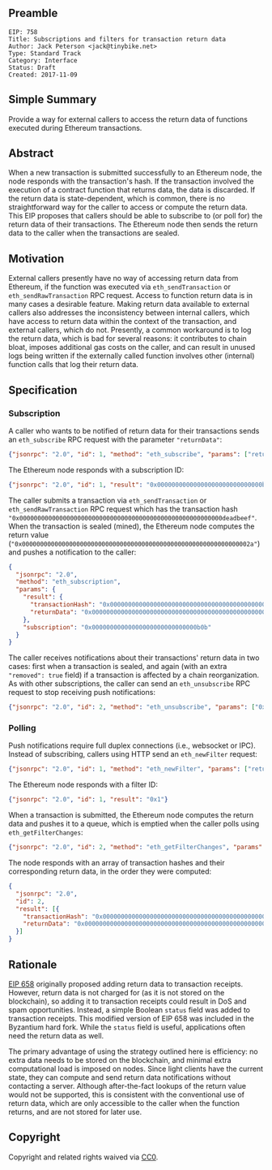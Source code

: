 ## Preamble

    EIP: 758
    Title: Subscriptions and filters for transaction return data
    Author: Jack Peterson <jack@tinybike.net>
    Type: Standard Track
    Category: Interface
    Status: Draft
    Created: 2017-11-09


## Simple Summary
Provide a way for external callers to access the return data of functions executed during Ethereum transactions.

## Abstract
When a new transaction is submitted successfully to an Ethereum node, the node responds with the transaction's hash.  If the transaction involved the execution of a contract function that returns data, the data is discarded.  If the return data is state-dependent, which is common, there is no straightforward way for the caller to access or compute the return data.  This EIP proposes that callers should be able to subscribe to (or poll for) the return data of their transactions.  The Ethereum node then sends the return data to the caller when the transactions are sealed.

## Motivation
External callers presently have no way of accessing return data from Ethereum, if the function was executed via `eth_sendTransaction` or `eth_sendRawTransaction` RPC request.  Access to function return data is in many cases a desirable feature.  Making return data available to external callers also addresses the inconsistency between internal callers, which have access to return data within the context of the transaction, and external callers, which do not.  Presently, a common workaround is to log the return data, which is bad for several reasons: it contributes to chain bloat, imposes additional gas costs on the caller, and can result in unused logs being written if the externally called function involves other (internal) function calls that log their return data.

## Specification

### Subscription
A caller who wants to be notified of return data for their transactions sends an `eth_subscribe` RPC request with the parameter `"returnData"`:

```json
{"jsonrpc": "2.0", "id": 1, "method": "eth_subscribe", "params": ["returnData"]}
```

The Ethereum node responds with a subscription ID:

```json
{"jsonrpc": "2.0", "id": 1, "result": "0x00000000000000000000000000000b0b"}
```

The caller submits a transaction via `eth_sendTransaction` or `eth_sendRawTransaction` RPC request which has the transaction hash `"0x00000000000000000000000000000000000000000000000000000000deadbeef"`.  When the transaction is sealed (mined), the Ethereum node computes the return value (`"0x000000000000000000000000000000000000000000000000000000000000002a"`) and pushes a notification to the caller:

```json
{
  "jsonrpc": "2.0",
  "method": "eth_subscription",
  "params": {
    "result": {
      "transactionHash": "0x00000000000000000000000000000000000000000000000000000000deadbeef",
      "returnData": "0x000000000000000000000000000000000000000000000000000000000000002a"
    },
    "subscription": "0x00000000000000000000000000000b0b"
  }
}
```

The caller receives notifications about their transactions' return data in two cases: first when a transaction is sealed, and again (with an extra `"removed": true` field) if a transaction is affected by a chain reorganization.  As with other subscriptions, the caller can send an `eth_unsubscribe` RPC request to stop receiving push notifications:

```json
{"jsonrpc": "2.0", "id": 2, "method": "eth_unsubscribe", "params": ["0x00000000000000000000000000000b0b"]}
```

### Polling
Push notifications require full duplex connections (i.e., websocket or IPC).  Instead of subscribing, callers using HTTP send an `eth_newFilter` request:

```json
{"jsonrpc": "2.0", "id": 1, "method": "eth_newFilter", "params": ["returnData"]}
```

The Ethereum node responds with a filter ID:

```json
{"jsonrpc": "2.0", "id": 1, "result": "0x1"}
```

When a transaction is submitted, the Ethereum node computes the return data and pushes it to a queue, which is emptied when the caller polls using `eth_getFilterChanges`:

```json
{"jsonrpc": "2.0", "id": 2, "method": "eth_getFilterChanges", "params": ["0x1"]}
```

The node responds with an array of transaction hashes and their corresponding return data, in the order they were computed:

```json
{
  "jsonrpc": "2.0",
  "id": 2,
  "result": [{
    "transactionHash": "0x00000000000000000000000000000000000000000000000000000000deadbeef",
    "returnData": "0x000000000000000000000000000000000000000000000000000000000000002a"
  }]
}
```

## Rationale
[EIP 658](./eip-658.md) originally proposed adding return data to transaction receipts.  However, return data is not charged for (as it is not stored on the blockchain), so adding it to transaction receipts could result in DoS and spam opportunities.  Instead, a simple Boolean `status` field was added to transaction receipts.  This modified version of EIP 658 was included in the Byzantium hard fork.  While the `status` field is useful, applications often need the return data as well.

The primary advantage of using the strategy outlined here is efficiency: no extra data needs to be stored on the blockchain, and minimal extra computational load is imposed on nodes.  Since light clients have the current state, they can compute and send return data notifications without contacting a server.  Although after-the-fact lookups of the return value would not be supported, this is consistent with the conventional use of return data, which are only accessible to the caller when the function returns, and are not stored for later use.

## Copyright
Copyright and related rights waived via [CC0](https://creativecommons.org/publicdomain/zero/1.0/).
